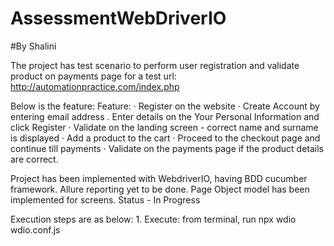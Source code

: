 # AssessmentWebDriverIO
#By Shalini

The project has test scenario to perform user registration and validate product on payments page 
for a test url: http://automationpractice.com/index.php

Below is the feature:
  Feature:
·       Register on the website
·       Create Account by entering email address
.       Enter details on the Your Personal Information and click Register
·       Validate on the landing screen - correct name and surname is displayed
·       Add a product to the cart
·       Proceed to the checkout page and continue till payments
·       Validate on the payments page if the product details are correct.

Project has been implemented with WebdriverIO, having BDD cucumber framework. Allure reporting yet to be done.
Page Object model has been implemented for screens. Status - In Progress

Execution steps are as below:
	1. Execute: from terminal, run npx wdio wdio.conf.js
